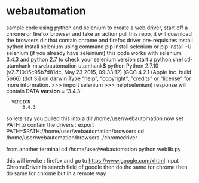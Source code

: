 # webautomation
sample code using python and selenium to create a web driver, start off a chrome or firefox browser and take an action 
pull this repo, it will download the browsers dir that contain chrome and firefox driver
pre-requisites 
  install python
  install selenium  using command pip install selenium or pip install -U selenium (if you already have seleinium)
  this code works with selenium 3.4.3 and python 2.7
  to check your selenium version start a python shel
      ctl-utamhank-m:webautomation utamhank$ python
      Python 2.7.10 (v2.7.10:15c95b7d81dc, May 23 2015, 09:33:12) 
      [GCC 4.2.1 (Apple Inc. build 5666) (dot 3)] on darwin
      Type "help", "copyright", "credits" or "license" for more information.
      >>> import selenium
       >>> help(selenium)
       response will contain
       DATA
        __version__ = '3.4.3'

      VERSION
          3.4.3
so lets say you pulled this into a dir /home/user/webautomation
now set PATH to contain the drivers : 
export PATH=$PATH://home/user/webautomation/browsers
cd  /home/user/webautomation/browsers
./chromedriver

from another terminal
cd /home/user/webautomation
python weblib.py

this will invoke :
  firefox and go to https://www.google.com/xhtml
  input ChromeDriver in search field of goodle
  then do the same for chrome 
  then do same for chrome but in a remote way
  
